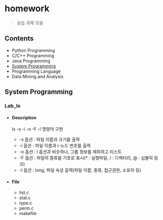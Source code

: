 # homework

> 실습 과제 모음

## Contents

+ Python Programming
+ C/C++ Programming
+ Java Programming
+ [System Programming](#system-programming)
+ Programming Language
+ Data Mining and Analysis

 ## System Programming
 
 ### Lab_ls
 
  + #### **Description** 
    ls  -s  -i  -o  -F  -l 명령어 구현
    
    
    - -s 옵션 : 파일 이름과 크기를 출력
    - -i 옵션 : 파일 이름과 i-노드 번호를 출력
    - -o 옵션 : l 옵션과 비슷하나, 그룹 정보를 제외하고 리스트
    - -F 옵션 : 파일의 종류를 기호로 표시(* : 실행파일, / : 디렉터리, @ : 심볼릭 링크)
    - -l 옵션 : long, 파일 속성 출력(파일 이름, 종류, 접근권한, 소유자 등)


  + #### **File**
    - list.c
    - stat.c
    - type.c
    - perm.c
    - makefile
